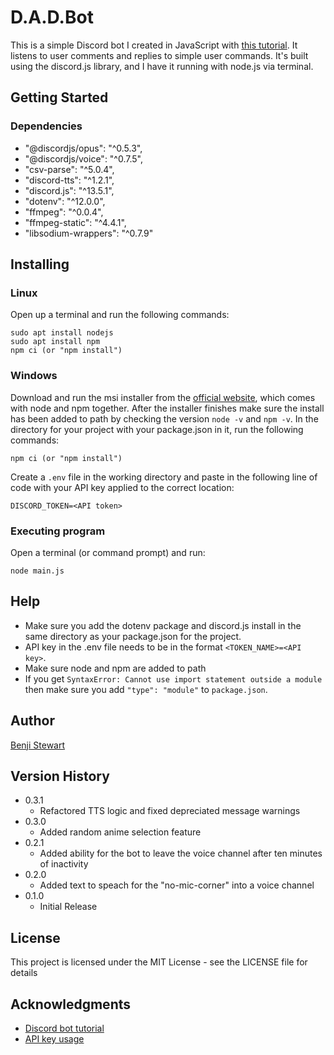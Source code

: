 # D.A.D.Bot 

This is a simple Discord bot I created in JavaScript with [this tutorial](https://www.freecodecamp.org/news/create-a-discord-bot-with-javascript-nodejs/). It listens to user comments and replies to simple user commands. It's built using the discord.js library, and I have it running with node.js via terminal.

## Getting Started

### Dependencies

* "@discordjs/opus": "^0.5.3",
* "@discordjs/voice": "^0.7.5",
* "csv-parse": "^5.0.4",
* "discord-tts": "^1.2.1",
* "discord.js": "^13.5.1",
* "dotenv": "^12.0.0",
* "ffmpeg": "^0.0.4",
* "ffmpeg-static": "^4.4.1",
* "libsodium-wrappers": "^0.7.9"

## Installing

### Linux

Open up a terminal and run the following commands:
```
sudo apt install nodejs
sudo apt install npm
npm ci (or "npm install")
```

### Windows

Download and run the msi installer from the [official website](https://nodejs.org/en/), which comes with node and npm together.
After the installer finishes make sure the install has been added to path by checking the version `node -v` and `npm -v`.
In the directory for your project with your package.json in it, run the following commands:
```
npm ci (or "npm install")
```
Create a `.env` file in the working directory and paste in the following line of code with your API key applied to the correct location:
```
DISCORD_TOKEN=<API token>
```

### Executing program

Open a terminal (or command prompt) and run:
```
node main.js
```

## Help

* Make sure you add the dotenv package and discord.js install in the same directory as your package.json for the project.
* API key in the .env file needs to be in the format `<TOKEN_NAME>=<API key>`.
* Make sure node and npm are added to path
* If you get `SyntaxError: Cannot use import statement outside a module` then make sure you add `"type": "module"` to `package.json`.

## Author

[Benji Stewart](https://github.com/someguynamedben)

## Version History

* 0.3.1
    * Refactored TTS logic and fixed depreciated message warnings
* 0.3.0
    * Added random anime selection feature
* 0.2.1
    * Added ability for the bot to leave the voice channel after ten minutes of inactivity
* 0.2.0
    * Added text to speach for the "no-mic-corner" into a voice channel
* 0.1.0
    * Initial Release

## License

This project is licensed under the MIT License - see the LICENSE file for details

## Acknowledgments

* [Discord bot tutorial](https://www.freecodecamp.org/news/create-a-discord-bot-with-javascript-nodejs/)
* [API key usage](https://medium.com/@soni.dumitru/keeping-your-api-keys-secret-with-dotenv-b66aa05fdf71)
